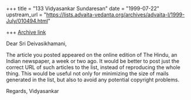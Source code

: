 +++
title = "133 Vidyasankar Sundaresan"
date = "1999-07-22"
upstream_url = "https://lists.advaita-vedanta.org/archives/advaita-l/1999-July/010494.html"

+++
[Archive link](https://lists.advaita-vedanta.org/archives/advaita-l/1999-July/010494.html)

Dear Sri Deivasikhamani,

The article you posted appeared on the online edition of The Hindu, an
Indian newspaper, a week or two ago. It would be better to post just the
correct URL of such articles to the list, instead of reproducing the whole
thing. This would be useful not only for minimizing the size of mails
generated in the list, but also to avoid any potential copyright problems.

Regards,
Vidyasankar


